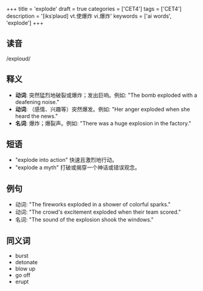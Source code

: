 +++
title = 'explode'
draft = true
categories = ['CET4']
tags = ['CET4']
description = '[iksˈpləud] vt.使爆炸 vi.爆炸'
keywords = ['ai words', 'explode']
+++

## 读音
/exploʊd/

## 释义
- **动词**: 突然猛烈地破裂或爆炸；发出巨响。例如: "The bomb exploded with a deafening noise."
- **动词**: （感情、兴趣等）突然爆发。例如: "Her anger exploded when she heard the news."
- **名词**: 爆炸；爆裂声。例如: "There was a huge explosion in the factory."

## 短语
- "explode into action" 快速且激烈地行动。
- "explode a myth" 打破或揭穿一个神话或错误观念。

## 例句
- 动词: "The fireworks exploded in a shower of colorful sparks."
- 动词: "The crowd's excitement exploded when their team scored."
- 名词: "The sound of the explosion shook the windows."

## 同义词
- burst
- detonate
- blow up
- go off
- erupt
